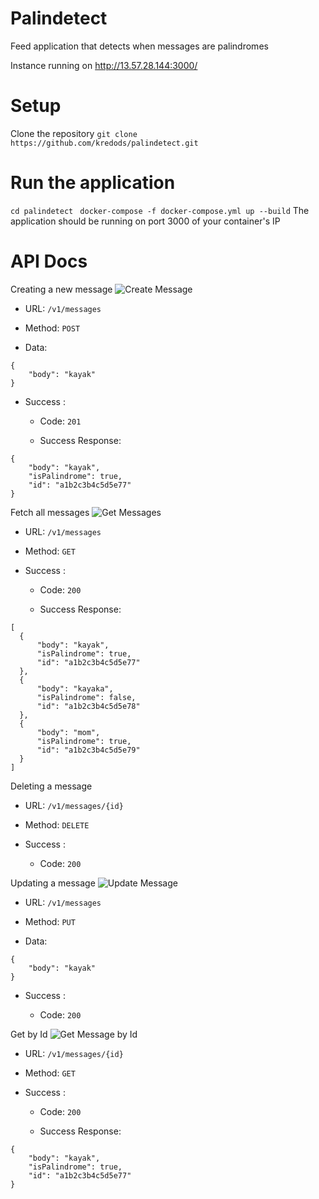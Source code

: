 # Palindetect
Feed application that detects when messages are palindromes

Instance running on http://13.57.28.144:3000/ 

# Setup
Clone the repository
```git clone https://github.com/kredods/palindetect.git```


# Run the application
```cd palindetect```
``` docker-compose -f docker-compose.yml up --build```
The application should be running on port 3000 of your container's IP


# API Docs
Creating a new message
![Create Message](https://github.com/kredods/palindetect/raw/master/PalinDetect%20(Create%20message).jpg)

- URL: `/v1/messages`

- Method: `POST`

- Data:
```
{
	"body": "kayak"
}
```

- Success :

  - Code: `201`

  - Success Response:

```
{
    "body": "kayak",
    "isPalindrome": true,
    "id": "a1b2c3b4c5d5e77"
}
```

Fetch all messages
![Get Messages](https://github.com/kredods/palindetect/raw/master/PalinDetect%20(GET%20ALL).jpg)
- URL: `/v1/messages`

- Method: `GET`

- Success :

  - Code: `200`

  - Success Response:

```
[
  {
      "body": "kayak",
      "isPalindrome": true,
      "id": "a1b2c3b4c5d5e77"
  },
  {
      "body": "kayaka",
      "isPalindrome": false,
      "id": "a1b2c3b4c5d5e78"
  },
  {
      "body": "mom",
      "isPalindrome": true,
      "id": "a1b2c3b4c5d5e79"
  }
]
```
Deleting a message
- URL: `/v1/messages/{id}`

- Method: `DELETE`

- Success :

  - Code: `200`

Updating a message
![Update Message](https://github.com/kredods/palindetect/raw/master/PalinDetect%20(Update%20message).jpg)
- URL: `/v1/messages`

- Method: `PUT`

- Data:
```
{
	"body": "kayak"
}
```

- Success :

  - Code: `200`
  
  
 Get by Id
![Get Message by Id](https://github.com/kredods/palindetect/raw/master/PalinDetect%20(GET%20by%20id).jpg)

- URL: `/v1/messages/{id}`

- Method: `GET`


- Success :

  - Code: `200`

  - Success Response:

```
{
    "body": "kayak",
    "isPalindrome": true,
    "id": "a1b2c3b4c5d5e77"
}
```
  
